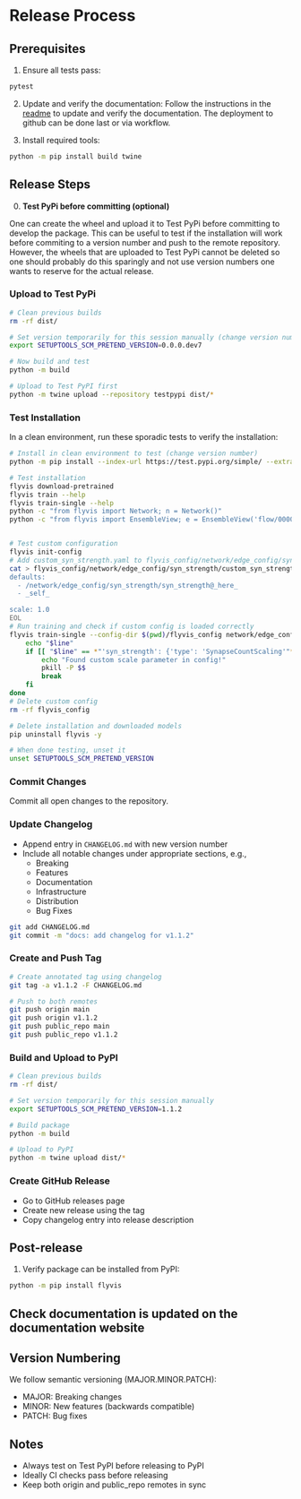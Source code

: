 # Release Process

## Prerequisites

1. Ensure all tests pass:
```bash
pytest
```

2. Update and verify the documentation:
Follow the instructions in the [readme](README.md) to update and verify the documentation.
The deployment to github can be done last or via workflow.

3. Install required tools:
```bash
python -m pip install build twine
```

## Release Steps

0. **Test PyPi before committing (optional)**

One can create the wheel and upload it to Test PyPi before committing to develop the package.
This can be useful to test if the installation will work before commiting to a version number and
push to the remote repository. However, the wheels that are uploaded to Test PyPi cannot
be deleted so one should probably do this sparingly and not use version numbers one wants to reserve for
the actual release.

### Upload to Test PyPi
```bash
# Clean previous builds
rm -rf dist/

# Set version temporarily for this session manually (change version number)
export SETUPTOOLS_SCM_PRETEND_VERSION=0.0.0.dev7

# Now build and test
python -m build

# Upload to Test PyPI first
python -m twine upload --repository testpypi dist/*
```

### Test Installation

In a clean environment, run these sporadic tests to verify the installation:
```bash
# Install in clean environment to test (change version number)
python -m pip install --index-url https://test.pypi.org/simple/ --extra-index-url https://pypi.org/simple/ flyvis==0.0.0.dev7

# Test installation
flyvis download-pretrained
flyvis train --help
flyvis train-single --help
python -c "from flyvis import Network; n = Network()"
python -c "from flyvis import EnsembleView; e = EnsembleView('flow/0000')"


# Test custom configuration
flyvis init-config
# Add custom_syn_strength.yaml to flyvis_config/network/edge_config/syn_strength/
cat > flyvis_config/network/edge_config/syn_strength/custom_syn_strength.yaml << 'EOL'
defaults:
  - /network/edge_config/syn_strength/syn_strength@_here_
  - _self_

scale: 1.0
EOL
# Run training and check if custom config is loaded correctly
flyvis train-single --config-dir $(pwd)/flyvis_config network/edge_config/syn_strength=custom_syn_strength ensemble_and_network_id=0 task_name=flow delete_if_exists=true 2>&1 | while read line; do
    echo "$line"
    if [[ "$line" == *"'syn_strength': {'type': 'SynapseCountScaling'"* && "$line" == *"'scale': 1.0"* ]]; then
        echo "Found custom scale parameter in config!"
        pkill -P $$
        break
    fi
done
# Delete custom config
rm -rf flyvis_config

# Delete installation and downloaded models
pip uninstall flyvis -y

# When done testing, unset it
unset SETUPTOOLS_SCM_PRETEND_VERSION
```

### Commit Changes

Commit all open changes to the repository.

### Update Changelog

- Append entry in `CHANGELOG.md` with new version number
- Include all notable changes under appropriate sections, e.g.,
   - Breaking
   - Features
   - Documentation
   - Infrastructure
   - Distribution
   - Bug Fixes

```bash
git add CHANGELOG.md
git commit -m "docs: add changelog for v1.1.2"
```

### Create and Push Tag

```bash
# Create annotated tag using changelog
git tag -a v1.1.2 -F CHANGELOG.md

# Push to both remotes
git push origin main
git push origin v1.1.2
git push public_repo main
git push public_repo v1.1.2
```

### Build and Upload to PyPI
```bash
# Clean previous builds
rm -rf dist/

# Set version temporarily for this session manually
export SETUPTOOLS_SCM_PRETEND_VERSION=1.1.2

# Build package
python -m build

# Upload to PyPI
python -m twine upload dist/*
```

### Create GitHub Release
   - Go to GitHub releases page
   - Create new release using the tag
   - Copy changelog entry into release description

## Post-release

1. Verify package can be installed from PyPI:
```bash
python -m pip install flyvis
```

## Check documentation is updated on the documentation website

## Version Numbering

We follow semantic versioning (MAJOR.MINOR.PATCH):
- MAJOR: Breaking changes
- MINOR: New features (backwards compatible)
- PATCH: Bug fixes

## Notes

- Always test on Test PyPI before releasing to PyPI
- Ideally CI checks pass before releasing
- Keep both origin and public_repo remotes in sync
